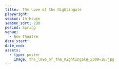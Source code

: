```yaml
---
title:  The Love of the Nightingale
playwright:
season: In House
season_sort: 230
period: Spring
venue:
  - New Theatre
date_start:
date_end:
assets:
  - type: poster
    image: the_love_of_the_nightingale_2009-10.jpg
---
```

